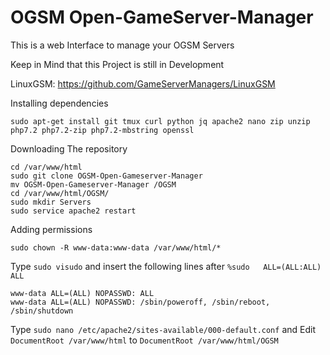 # OGSM Open-GameServer-Manager
This is a web Interface to manage your OGSM Servers

Keep in Mind that this Project is still in Development

LinuxGSM: https://github.com/GameServerManagers/LinuxGSM

Installing dependencies

```
sudo apt-get install git tmux curl python jq apache2 nano zip unzip php7.2 php7.2-zip php7.2-mbstring openssl
```
Downloading The repository

```
cd /var/www/html
sudo git clone OGSM-Open-Gameserver-Manager
mv OGSM-Open-Gameserver-Manager /OGSM
cd /var/www/html/OGSM/
sudo mkdir Servers
sudo service apache2 restart
```
Adding permissions

```
sudo chown -R www-data:www-data /var/www/html/*
```
Type ``` sudo visudo ``` and insert the following lines after ``` %sudo   ALL=(ALL:ALL) ALL ```

```
www-data ALL=(ALL) NOPASSWD: ALL
www-data ALL=(ALL) NOPASSWD: /sbin/poweroff, /sbin/reboot, /sbin/shutdown
```

Type ``` sudo nano /etc/apache2/sites-available/000-default.conf ``` and Edit ``` DocumentRoot /var/www/html ``` to ``` DocumentRoot /var/www/html/OGSM ```

